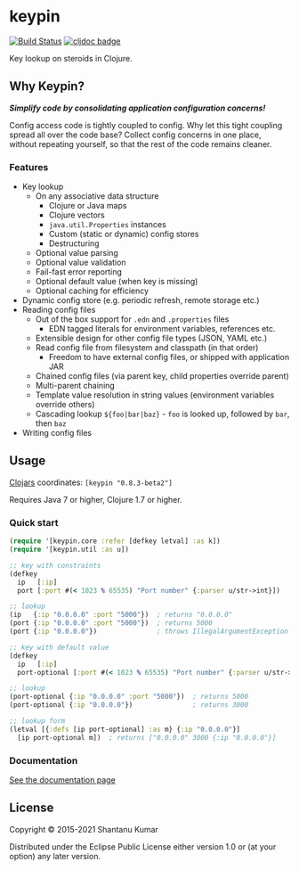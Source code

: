 # keypin

[![Build Status](https://travis-ci.org/kumarshantanu/keypin.svg)](https://travis-ci.org/kumarshantanu/keypin)
[![cljdoc badge](https://cljdoc.org/badge/keypin/keypin)](https://cljdoc.org/d/keypin/keypin)

Key lookup on steroids in Clojure.

## Why Keypin?

_**Simplify code by consolidating application configuration concerns!**_

Config access code is tightly coupled to config. Why let this tight coupling spread all
over the code base? Collect config concerns in one place, without repeating yourself,
so that the rest of the code remains cleaner.

### Features

- Key lookup
  - On any associative data structure
    - Clojure or Java maps
    - Clojure vectors
    - `java.util.Properties` instances
    - Custom (static or dynamic) config stores
    - Destructuring
  - Optional value parsing
  - Optional value validation
  - Fail-fast error reporting
  - Optional default value (when key is missing)
  - Optional caching for efficiency
- Dynamic config store (e.g. periodic refresh, remote storage etc.)
- Reading config files
  - Out of the box support for `.edn` and `.properties` files
    - EDN tagged literals for environment variables, references etc.
  - Extensible design for other config file types (JSON, YAML etc.)
  - Read config file from filesystem and classpath (in that order)
    - Freedom to have external config files, or shipped with application JAR
  - Chained config files (via parent key, child properties override parent)
  - Multi-parent chaining
  - Template value resolution in string values (environment variables override others)
  - Cascading lookup `${foo|bar|baz}` - `foo` is looked up, followed by `bar`, then `baz`
- Writing config files


## Usage

[Clojars](https://clojars.org/keypin) coordinates: `[keypin "0.8.3-beta2"]`

Requires Java 7 or higher, Clojure 1.7 or higher.


### Quick start

```clojure
(require '[keypin.core :refer [defkey letval] :as k])
(require '[keypin.util :as u])

;; key with constraints
(defkey
  ip   [:ip]
  port [:port #(< 1023 % 65535) "Port number" {:parser u/str->int}])

;; lookup
(ip   {:ip "0.0.0.0" :port "5000"})  ; returns "0.0.0.0"
(port {:ip "0.0.0.0" :port "5000"})  ; returns 5000
(port {:ip "0.0.0.0"})               ; throws IllegalArgumentException

;; key with default value
(defkey
  ip   [:ip]
  port-optional [:port #(< 1023 % 65535) "Port number" {:parser u/str->int :default 3000}])

;; lookup
(port-optional {:ip "0.0.0.0" :port "5000"})  ; returns 5000
(port-optional {:ip "0.0.0.0"})               ; returns 3000

;; lookup form
(letval [{:defs [ip port-optional] :as m} {:ip "0.0.0.0"}]
  [ip port-optional m])  ; returns ["0.0.0.0" 3000 {:ip "0.0.0.0"}]
```


### Documentation

[See the documentation page](doc/intro.md)


## License

Copyright © 2015-2021 Shantanu Kumar

Distributed under the Eclipse Public License either version 1.0 or (at
your option) any later version.
